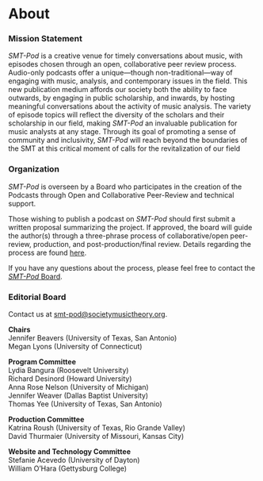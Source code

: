# About

### Mission Statement
_SMT-Pod_ is a creative venue for timely conversations about music, with episodes chosen through an open, collaborative peer review process. Audio-only podcasts offer a unique—though non-traditional—way of engaging with music, analysis, and contemporary issues in the field. This new publication medium affords our society both the ability to face outwards, by engaging in public scholarship, and inwards, by hosting meaningful conversations about the activity of music analysis. The variety of episode topics will reflect the diversity of the scholars and their scholarship in our field, making _SMT-Pod_ an invaluable publication for music analysts at any stage. Through its goal of promoting a sense of community and inclusivity, _SMT-Pod_ will reach beyond the boundaries of the SMT at this critical moment of calls for the revitalization of our field

### Organization

_SMT-Pod_ is overseen by a Board who participates in the creation of the Podcasts through Open and Collaborative Peer-Review and technical support.

Those wishing to publish a podcast on _SMT-Pod_ should first submit a written proposal summarizing the project. If approved, the board will guide the author(s) through a three-phrase process of collaborative/open peer-review, production, and post-production/final review. Details regarding the process are found [here](submit).

If you have any questions about the process, please feel free to contact the [_SMT-Pod_ Board](mailto:smt-pod@societymusictheory.org).

### Editorial Board

Contact us at [smt-pod@societymusictheory.org](mailto:smt-pod@societymusictheory.org).

**Chairs**\
Jennifer Beavers (University of Texas, San Antonio)\
Megan Lyons (University of Connecticut)

**Program Committee**\
Lydia Bangura (Roosevelt University)\
Richard Desinord (Howard University)\
Anna Rose Nelson (University of Michigan)\
Jennifer Weaver (Dallas Baptist University)\
Thomas Yee (University of Texas, San Antonio)

**Production Committee**\
Katrina Roush (University of Texas, Rio Grande Valley)\
David Thurmaier (University of Missouri, Kansas City)

**Website and Technology Committee**\
Stefanie Acevedo (University of Dayton)\
William O’Hara (Gettysburg College)
